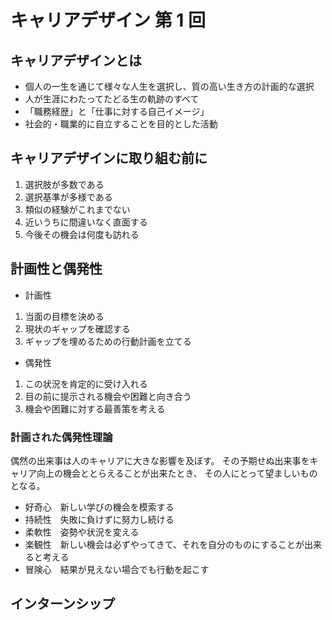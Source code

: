 # キャリアデザイン 第 1 回

## キャリアデザインとは
* 個人の一生を通じて様々な人生を選択し、質の高い生き方の計画的な選択
* 人が生涯にわたってたどる生の軌跡のすべて
* 「職務経歴」と「仕事に対する自己イメージ」
* 社会的・職業的に自立することを目的とした活動

## キャリアデザインに取り組む前に
1. 選択肢が多数である
2. 選択基準が多様である
3. 類似の経験がこれまでない
4. 近いうちに間違いなく直面する
5. 今後その機会は何度も訪れる

## 計画性と偶発性
- 計画性
1. 当面の目標を決める
2. 現状のギャップを確認する
3. ギャップを埋めるための行動計画を立てる
- 偶発性
1. この状況を肯定的に受け入れる
2. 目の前に提示される機会や困難と向き合う
3. 機会や困難に対する最善策を考える

### 計画された偶発性理論
偶然の出来事は人のキャリアに大きな影響を及ぼす。
その予期せぬ出来事をキャリア向上の機会ととらえることが出来たとき、
その人にとって望ましいものとなる。

* 好奇心　新しい学びの機会を模索する
* 持続性　失敗に負けずに努力し続ける
* 柔軟性　姿勢や状況を変える
* 楽観性　新しい機会は必ずやってきて、それを自分のものにすることが出来ると考える
* 冒険心　結果が見えない場合でも行動を起こす

## インターンシップ
